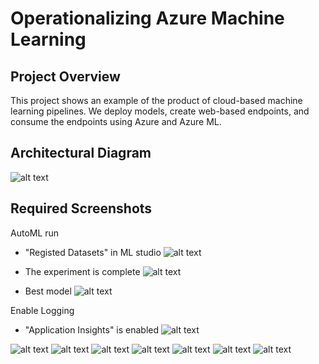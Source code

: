 # Operationalizing Azure Machine Learning

## Project Overview
This project shows an example of the product of cloud-based machine learning pipelines. We deploy models, create web-based endpoints, and consume the endpoints using Azure and Azure ML.

## Architectural Diagram
![alt text](https://github.com/jackharrison27/Azure_Machine_Learning_Operations/blob/master/screenshots/architectural_diagram.png?raw=true)


## Required Screenshots

AutoML run
- "Registed Datasets" in ML studio
![alt text](https://github.com/jackharrison27/Azure_Machine_Learning_Operations/blob/master/screenshots/dataset.png?raw=true)

- The experiment is complete
![alt text](https://github.com/jackharrison27/Azure_Machine_Learning_Operations/blob/master/screenshots/complete_experiment.png?raw=true)

- Best model
![alt text](https://github.com/jackharrison27/Azure_Machine_Learning_Operations/blob/master/screenshots/best_model.png?raw=true)


Enable Logging
- "Application Insights" is enabled
![alt text](https://github.com/jackharrison27/Azure_Machine_Learning_Operations/blob/master/screenshots/application_endpoint_true.png?raw=true)


![alt text](https://github.com/jackharrison27/Azure_Machine_Learning_Operations/blob/master/screenshots/dataset.png?raw=true)
![alt text](https://github.com/jackharrison27/Azure_Machine_Learning_Operations/blob/master/screenshots/dataset.png?raw=true)
![alt text](https://github.com/jackharrison27/Azure_Machine_Learning_Operations/blob/master/screenshots/dataset.png?raw=true)
![alt text](https://github.com/jackharrison27/Azure_Machine_Learning_Operations/blob/master/screenshots/dataset.png?raw=true)
![alt text](https://github.com/jackharrison27/Azure_Machine_Learning_Operations/blob/master/screenshots/dataset.png?raw=true)
![alt text](https://github.com/jackharrison27/Azure_Machine_Learning_Operations/blob/master/screenshots/dataset.png?raw=true)
![alt text](https://github.com/jackharrison27/Azure_Machine_Learning_Operations/blob/master/screenshots/dataset.png?raw=true)
